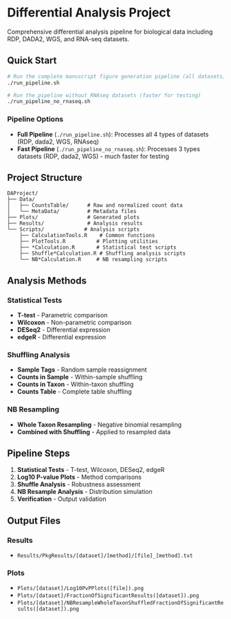 # Differential Analysis Project

Comprehensive differential analysis pipeline for biological data including RDP, DADA2, WGS, and RNA-seq datasets.

## Quick Start

```bash
# Run the complete manuscript figure generation pipeline (all datasets)
./run_pipeline.sh

# Run the pipeline without RNAseq datasets (faster for testing)
./run_pipeline_no_rnaseq.sh
```

### Pipeline Options

- **Full Pipeline** (`./run_pipeline.sh`): Processes all 4 types of datasets (RDP, dada2, WGS, RNAseq)
- **Fast Pipeline** (`./run_pipeline_no_rnaseq.sh`): Processes 3 types datasets (RDP, dada2, WGS) - much faster for testing

## Project Structure

```
DAProject/
├── Data/
│   ├── CountsTable/      # Raw and normalized count data
│   └── MetaData/         # Metadata files
├── Plots/                # Generated plots
├── Results/              # Analysis results
└── Scripts/             # Analysis scripts
    ├── CalculationTools.R    # Common functions
    ├── PlotTools.R          # Plotting utilities
    ├── *Calculation.R       # Statistical test scripts
    ├── Shuffle*Calculation.R # Shuffling analysis scripts
    └── NB*Calculation.R     # NB resampling scripts
```

## Analysis Methods

### Statistical Tests
- **T-test** - Parametric comparison
- **Wilcoxon** - Non-parametric comparison  
- **DESeq2** - Differential expression
- **edgeR** - Differential expression

### Shuffling Analysis
- **Sample Tags** - Random sample reassignment
- **Counts in Sample** - Within-sample shuffling
- **Counts in Taxon** - Within-taxon shuffling
- **Counts Table** - Complete table shuffling

### NB Resampling
- **Whole Taxon Resampling** - Negative binomial resampling
- **Combined with Shuffling** - Applied to resampled data

## Pipeline Steps

1. **Statistical Tests** - T-test, Wilcoxon, DESeq2, edgeR
2. **Log10 P-value Plots** - Method comparisons
3. **Shuffle Analysis** - Robustness assessment
4. **NB Resample Analysis** - Distribution simulation
5. **Verification** - Output validation

## Output Files

### Results
- `Results/PkgResults/[dataset]/[method]/[file]_[method].txt`

### Plots
- `Plots/[dataset]/Log10PvPPlots([file]).png`
- `Plots/[dataset]/FractionOfSignificantResults([dataset]).png`
- `Plots/[dataset]/NBResampleWholeTaxonShuffledFractionOfSignificantResults([dataset]).png`

